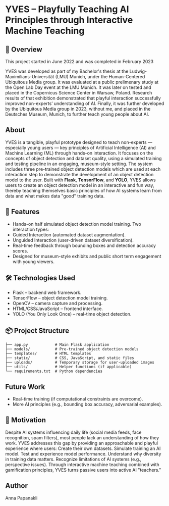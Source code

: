 # YVES – Playfully Teaching AI Principles through Interactive Machine Teaching

## 📖 Overview

This project started in June 2022 and was completed in February 2023

YVES was developed as part of my Bachelor's thesis at the Ludwig-Maximilians-Universität (LMU) Munich, under the Human-Centered Ubiquitous Media group.
It was evaluated at a public prelimenary study at the Open Lab Day event at the LMU Munich. It was later on tested and placed in the Copernicus Science Center in Warsaw, Poland. Research results of that exhibition demonstrated that playful interaction successfully improved non-experts’ understanding of AI. Finally, it was further developed by the Ubiquitous Media group in 2023, without me, and placed in the Deutsches Museum, Munich, to further teach young people about AI.

## About

YVES is a tangible, playful prototype designed to teach non-experts — especially young users — key principles of Artificial Intelligence (AI) and Machine Learning (ML) through hands-on interaction.
It focuses on the concepts of object detection and dataset quality, using a simulated training and testing pipeline in an engaging, museum-style setting. The system includes three pre-trained object detection models which are used at each interaction step to demonstrate the development of an object detection model to the user.
Built with **Flask**, **TensorFlow**, and **YOLO**, YVES allows users to create an object detection model in an interactive and fun way, thereby teaching themselves basic principles of how AI systems learn from data and what makes data "good" training data.

## 🧪 Features

- Hands-on half simulated object detection model training.
Two interaction types:
- Guided Interaction (automated dataset augmentation).
- Unguided Interaction (user-driven dataset diversification).
- Real-time feedback through bounding boxes and detection accuracy scores.
- Designed for museum-style exhibits and public short term engagement with young viewers.

## 🛠️ Technologies Used

- Flask – backend web framework.
- TensorFlow – object detection model training.
- OpenCV – camera capture and processing.
- HTML/CSS/JavaScript – frontend interface.
- YOLO (You Only Look Once) – real-time object detection.


## 📦 Project Structure

```
├── app.py            # Main Flask application
├── models/           # Pre-trained object detection models
├── templates/        # HTML templates
├── static/           # CSS, JavaScript, and static files
├── uploads/          # Temporary storage for user-uploaded images
├── utils/            # Helper functions (if applicable)
└── requirements.txt  # Python dependencies
```

## Future Work

- Real-time training (if computational constraints are overcome).
- More AI principles (e.g., bounding box accuracy, adversarial examples).

## 🎯 Motivation

Despite AI systems influencing daily life (social media feeds, face recognition, spam filters), most people lack an understanding of how they work.
YVES addresses this gap by providing an approachable and playful experience where users:
Create their own datasets.
Simulate training an AI model.
Test and experience model performance.
Understand why diversity in training data matters.
Recognize limitations of AI systems (e.g., perspective issues).
Through interactive machine teaching combined with gamification principles, YVES turns passive users into active AI "teachers."

## Author

Anna Papanakli
